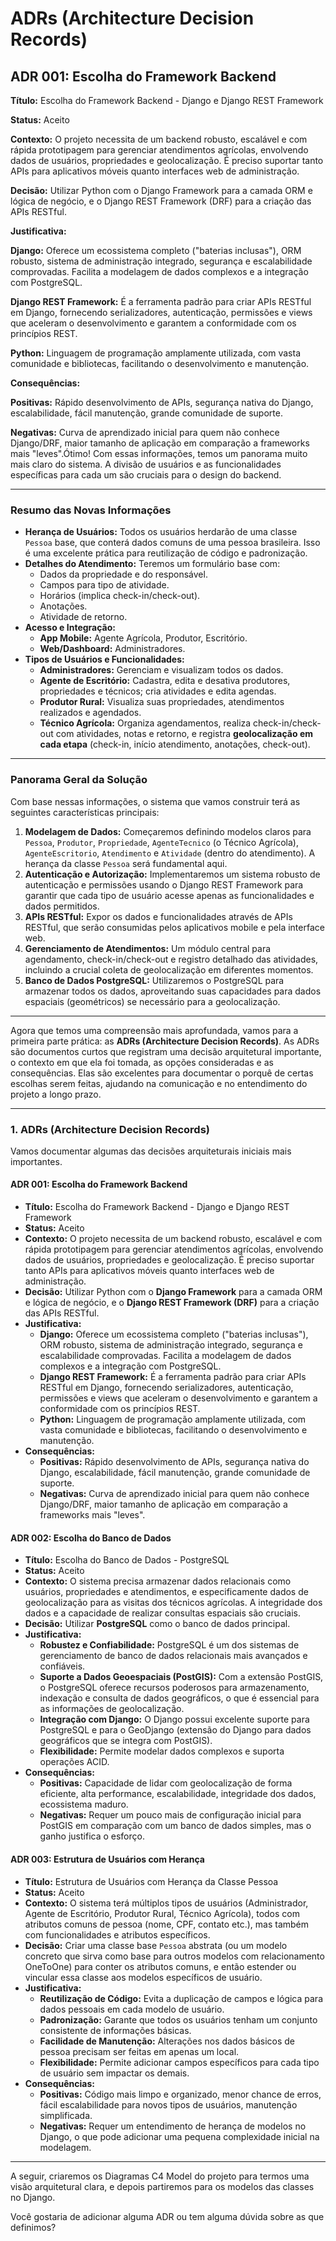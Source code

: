 # ADRs (Architecture Decision Records)


## ADR 001: Escolha do Framework Backend

**Título:** Escolha do Framework Backend - Django e Django REST Framework

**Status:** Aceito

**Contexto:** O projeto necessita de um backend robusto, escalável e com rápida prototipagem para gerenciar atendimentos agrícolas, envolvendo dados de usuários, propriedades e geolocalização. É preciso suportar tanto APIs para aplicativos móveis quanto interfaces web de administração.

**Decisão:** Utilizar Python com o Django Framework para a camada ORM e lógica de negócio, e o Django REST Framework (DRF) para a criação das APIs RESTful.

**Justificativa:**

**Django:** Oferece um ecossistema completo ("baterias inclusas"), ORM robusto, sistema de administração integrado, segurança e escalabilidade comprovadas. Facilita a modelagem de dados complexos e a integração com PostgreSQL.

**Django REST Framework:** É a ferramenta padrão para criar APIs RESTful em Django, fornecendo serializadores, autenticação, permissões e views que aceleram o desenvolvimento e garantem a conformidade com os princípios REST.

**Python:** Linguagem de programação amplamente utilizada, com vasta comunidade e bibliotecas, facilitando o desenvolvimento e manutenção.

**Consequências:**

**Positivas:** Rápido desenvolvimento de APIs, segurança nativa do Django, escalabilidade, fácil manutenção, grande comunidade de suporte.

**Negativas:** Curva de aprendizado inicial para quem não conhece Django/DRF, maior tamanho de aplicação em comparação a frameworks mais "leves".Ótimo! Com essas informações, temos um panorama muito mais claro do sistema. A divisão de usuários e as funcionalidades específicas para cada um são cruciais para o design do backend.

---

### Resumo das Novas Informações

* **Herança de Usuários:** Todos os usuários herdarão de uma classe `Pessoa` base, que conterá dados comuns de uma pessoa brasileira. Isso é uma excelente prática para reutilização de código e padronização.
* **Detalhes do Atendimento:** Teremos um formulário base com:
    * Dados da propriedade e do responsável.
    * Campos para tipo de atividade.
    * Horários (implica check-in/check-out).
    * Anotações.
    * Atividade de retorno.
* **Acesso e Integração:**
    * **App Mobile:** Agente Agrícola, Produtor, Escritório.
    * **Web/Dashboard:** Administradores.
* **Tipos de Usuários e Funcionalidades:**
    * **Administradores:** Gerenciam e visualizam todos os dados.
    * **Agente de Escritório:** Cadastra, edita e desativa produtores, propriedades e técnicos; cria atividades e edita agendas.
    * **Produtor Rural:** Visualiza suas propriedades, atendimentos realizados e agendados.
    * **Técnico Agrícola:** Organiza agendamentos, realiza check-in/check-out com atividades, notas e retorno, e registra **geolocalização em cada etapa** (check-in, início atendimento, anotações, check-out).

---

### Panorama Geral da Solução

Com base nessas informações, o sistema que vamos construir terá as seguintes características principais:

1.  **Modelagem de Dados:** Começaremos definindo modelos claros para `Pessoa`, `Produtor`, `Propriedade`, `AgenteTecnico` (o Técnico Agrícola), `AgenteEscritorio`, `Atendimento` e `Atividade` (dentro do atendimento). A herança da classe `Pessoa` será fundamental aqui.
2.  **Autenticação e Autorização:** Implementaremos um sistema robusto de autenticação e permissões usando o Django REST Framework para garantir que cada tipo de usuário acesse apenas as funcionalidades e dados permitidos.
3.  **APIs RESTful:** Expor os dados e funcionalidades através de APIs RESTful, que serão consumidas pelos aplicativos mobile e pela interface web.
4.  **Gerenciamento de Atendimentos:** Um módulo central para agendamento, check-in/check-out e registro detalhado das atividades, incluindo a crucial coleta de geolocalização em diferentes momentos.
5.  **Banco de Dados PostgreSQL:** Utilizaremos o PostgreSQL para armazenar todos os dados, aproveitando suas capacidades para dados espaciais (geométricos) se necessário para a geolocalização.

---

Agora que temos uma compreensão mais aprofundada, vamos para a primeira parte prática: as **ADRs (Architecture Decision Records)**. As ADRs são documentos curtos que registram uma decisão arquitetural importante, o contexto em que ela foi tomada, as opções consideradas e as consequências. Elas são excelentes para documentar o porquê de certas escolhas serem feitas, ajudando na comunicação e no entendimento do projeto a longo prazo.

---

### 1. ADRs (Architecture Decision Records)

Vamos documentar algumas das decisões arquiteturais iniciais mais importantes.

#### ADR 001: Escolha do Framework Backend

* **Título:** Escolha do Framework Backend - Django e Django REST Framework
* **Status:** Aceito
* **Contexto:** O projeto necessita de um backend robusto, escalável e com rápida prototipagem para gerenciar atendimentos agrícolas, envolvendo dados de usuários, propriedades e geolocalização. É preciso suportar tanto APIs para aplicativos móveis quanto interfaces web de administração.
* **Decisão:** Utilizar Python com o **Django Framework** para a camada ORM e lógica de negócio, e o **Django REST Framework (DRF)** para a criação das APIs RESTful.
* **Justificativa:**
    * **Django:** Oferece um ecossistema completo ("baterias inclusas"), ORM robusto, sistema de administração integrado, segurança e escalabilidade comprovadas. Facilita a modelagem de dados complexos e a integração com PostgreSQL.
    * **Django REST Framework:** É a ferramenta padrão para criar APIs RESTful em Django, fornecendo serializadores, autenticação, permissões e views que aceleram o desenvolvimento e garantem a conformidade com os princípios REST.
    * **Python:** Linguagem de programação amplamente utilizada, com vasta comunidade e bibliotecas, facilitando o desenvolvimento e manutenção.
* **Consequências:**
    * **Positivas:** Rápido desenvolvimento de APIs, segurança nativa do Django, escalabilidade, fácil manutenção, grande comunidade de suporte.
    * **Negativas:** Curva de aprendizado inicial para quem não conhece Django/DRF, maior tamanho de aplicação em comparação a frameworks mais "leves".

#### ADR 002: Escolha do Banco de Dados

* **Título:** Escolha do Banco de Dados - PostgreSQL
* **Status:** Aceito
* **Contexto:** O sistema precisa armazenar dados relacionais como usuários, propriedades e atendimentos, e especificamente dados de geolocalização para as visitas dos técnicos agrícolas. A integridade dos dados e a capacidade de realizar consultas espaciais são cruciais.
* **Decisão:** Utilizar **PostgreSQL** como o banco de dados principal.
* **Justificativa:**
    * **Robustez e Confiabilidade:** PostgreSQL é um dos sistemas de gerenciamento de banco de dados relacionais mais avançados e confiáveis.
    * **Suporte a Dados Geoespaciais (PostGIS):** Com a extensão PostGIS, o PostgreSQL oferece recursos poderosos para armazenamento, indexação e consulta de dados geográficos, o que é essencial para as informações de geolocalização.
    * **Integração com Django:** O Django possui excelente suporte para PostgreSQL e para o GeoDjango (extensão do Django para dados geográficos que se integra com PostGIS).
    * **Flexibilidade:** Permite modelar dados complexos e suporta operações ACID.
* **Consequências:**
    * **Positivas:** Capacidade de lidar com geolocalização de forma eficiente, alta performance, escalabilidade, integridade dos dados, ecossistema maduro.
    * **Negativas:** Requer um pouco mais de configuração inicial para PostGIS em comparação com um banco de dados simples, mas o ganho justifica o esforço.

#### ADR 003: Estrutura de Usuários com Herança

* **Título:** Estrutura de Usuários com Herança da Classe Pessoa
* **Status:** Aceito
* **Contexto:** O sistema terá múltiplos tipos de usuários (Administrador, Agente de Escritório, Produtor Rural, Técnico Agrícola), todos com atributos comuns de pessoa (nome, CPF, contato etc.), mas também com funcionalidades e atributos específicos.
* **Decisão:** Criar uma classe base `Pessoa` abstrata (ou um modelo concreto que sirva como base para outros modelos com relacionamento OneToOne) para conter os atributos comuns, e então estender ou vincular essa classe aos modelos específicos de usuário.
* **Justificativa:**
    * **Reutilização de Código:** Evita a duplicação de campos e lógica para dados pessoais em cada modelo de usuário.
    * **Padronização:** Garante que todos os usuários tenham um conjunto consistente de informações básicas.
    * **Facilidade de Manutenção:** Alterações nos dados básicos de pessoa precisam ser feitas em apenas um local.
    * **Flexibilidade:** Permite adicionar campos específicos para cada tipo de usuário sem impactar os demais.
* **Consequências:**
    * **Positivas:** Código mais limpo e organizado, menor chance de erros, fácil escalabilidade para novos tipos de usuários, manutenção simplificada.
    * **Negativas:** Requer um entendimento de herança de modelos no Django, o que pode adicionar uma pequena complexidade inicial na modelagem.

---

A seguir, criaremos os Diagramas C4 Model do projeto para termos uma visão arquitetural clara, e depois partiremos para os modelos das classes no Django.

Você gostaria de adicionar alguma ADR ou tem alguma dúvida sobre as que definimos?